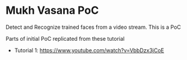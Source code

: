 # Mukh Vasana PoC
Detect and Recognize trained faces from a video stream. This is a PoC

Parts of initial PoC replicated from these tutorial
* Tutorial 1: https://www.youtube.com/watch?v=VbbDzx3jCoE